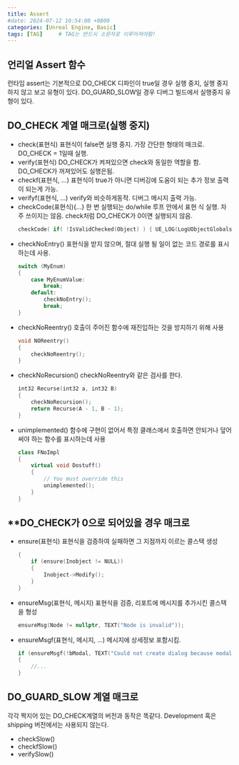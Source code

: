 ```yaml
---
title: Assert
#date: 2024-07-12 10:54:00 +0800
categories: [Unreal Engine, Basic]
tags: [TAG]		# TAG는 반드시 소문자로 이루어져야함!
---
```


## **언리얼 Assert 함수**

런타임 assert는 기본적으로 DO_CHECK 디파인이 true일 경우 실행 중지, 실행 중지 하지 않고 보고 유형이 있다. DO_GUARD_SLOW일 경우 디버그 빌드에서 실행중지 유형이 있다.

## **DO_CHECK 계열 매크로(실행 중지)**

* check(표현식)
    표현식이 false면 실행 중지. 가장 간단한 형태의 매크로. DO_CHECK = 1일때 실행.
* verify(표현식)
    DO_CHECK가 켜져있으면 check와 동일한 역할을 함. DO_CHECK가 꺼져있어도 실행은됨.
* checkf(표현식, …)
    표현식이 true가 아니면 디버깅에 도움이 되는 추가 정보 출력이 되는게 가능.
* verifyf(표현식, …)
    verify와 비슷하게동작. 디버그 메시지 출력 가능.
* checkCode(표현식){…}
    한 번 실행되는 do/while 루프 안에서 표현 식 실행. 자주 쓰이지는 않음. check처럼 DO_CHECK가 0이면 실행되지 않음.
    ```c++
    checkCode( if( !IsValidChecked(Object) ) { UE_LOG(LogUObjectGlobals, Fatal, TEXT("Object %s is part of root set though is invalid!"), *Object->GetFullName() ); } );
    ```    
* checkNoEntry()
    표현식을 받지 않으며, 절대 실행 될 일이 없는 코드 경로를 표시하는데 사용.
    ```c++
    switch (MyEnum)
    {
        case MyEnumValue:
            break;
        default:
            checkNoEntry();
            break;
    }
    ```
* checkNoReentry()
    호출이 주어진 함수에 재진입하는 것을 방지하기 위해 사용
    ```c++
    void NOReentry()
    {
        checkNoReentry();
    }
    ```
* checkNoRecursion()
    checkNoReentry와 같은 검사를 한다.
    ```c++
    int32 Recurse(int32 a, int32 B)
    {
        checkNoRecursion();
        return Recurse(A - 1, B - 1);
    }
    ```
* unimplemented()
    함수에 구현이 없어서 특정 클래스에서 호출하면 안되거나 덮어써야 하는 함수를 표시하는데 사용
    ```c++
    class FNoImpl
    {
        virtual void Dostuff()
        {
            // You must override this
            unimplemented();
        }
    }
    ```

## **DO_CHECK가 0으로 되어있을 경우 매크로

* ensure(표현식)
    표현식을 검증하여 실패하면 그 지점까지 이르는 콜스택 생성
    ```c++
    {
        if (ensure(Inobject != NULL))
        {
            Inobject->Modify();
        }
    }
    ```
* ensureMsg(표현식, 메시지)
    표현식을 검증, 리포트에 메시지를 추가시킨 콜스택을 형성
    ```c++
    ensureMsg(Node != nullptr, TEXT("Node is invalid"));
    ```
* ensureMsgf(표현식, 메시지, …)
    메시지에 상세정보 포함시킴.
    ```c++
    if (ensureMsgf(!bModal, TEXT("Could not create dialog because modal is set to (%d)", int32(bModal))))
    {
        //...
    }
    ```

## **DO_GUARD_SLOW 계열 매크로**

각각 짝지어 있는 DO_CHECK계열의 버전과 동작은 똑같다. Development 혹은 shipping 버전에서는 사용되지 않는다.

* checkSlow()
* checkfSlow()
* verifySlow()





